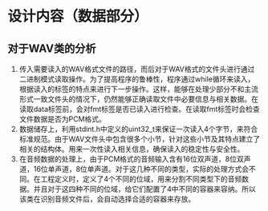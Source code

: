 #  设计内容（数据部分）
## 对于WAV类的分析
1. 传入需要读入的WAV格式文件的路径，而后对于WAV格式的文件头进行通过二进制模式读取操作。为了提高程序的鲁棒性，程序通过while循环来读入，根据读入的标签的特点来进行下一步操作。这样，能够在处理少部分不和主流形式一致文件头的情况下，仍然能够正确读取文件中必要信息与相关数据。在读取data标签前，会对fmt标签是否已读入进行检查。在读取fmt标签时会检查文件数据是否为PCM格式。
2. 数据储存上，利用stdint.h中定义的uint32_t来保证一次读入4个字节，来符合标准规范。由于WAV文件头中包含很多个小节，针对这些小节及其特点建立了相关的结构体。用来一次性读入相关信息，确保读入的稳定性与安全性。
3. 在音频数据的处理上，由于PCM格式的音频输入含有16位双声道，8位双声道，16位单声道，8位单声道。对于这几种不同的类型，实际的处理方式会不同。在工程定义时，定义了4个不同的位域，用来分割不同类型下的音频数据。并且对于这四种不同的位域，给它们配置了4中不同的容器来容纳。所以该类在识别音频文件后，会自动选择合适的容器来存放。
